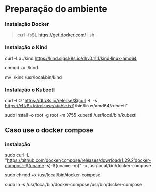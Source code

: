 # Preparação do ambiente

### Instalação Docker

> curl -fsSL https://get.docker.com/ | sh

### Instalação o Kind

curl -Lo ./kind https://kind.sigs.k8s.io/dl/v0.11.1/kind-linux-amd64

chmod +x ./kind

mv ./kind /usr/local/bin/kind

### Instalação o Kubectl

curl -LO "https://dl.k8s.io/release/$(curl -L -s https://dl.k8s.io/release/stable.txt)/bin/linux/amd64/kubectl"

sudo install -o root -g root -m 0755 kubectl /usr/local/bin/kubectl


## Caso use o docker compose
### instalação 
sudo curl -L "https://github.com/docker/compose/releases/download/1.29.2/docker-compose-$(uname -s)-$(uname -m)" -o /usr/local/bin/docker-compose

sudo chmod +x /usr/local/bin/docker-compose

sudo ln -s /usr/local/bin/docker-compose /usr/bin/docker-compose
